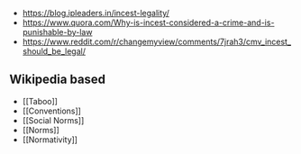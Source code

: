 - https://blog.ipleaders.in/incest-legality/
- https://www.quora.com/Why-is-incest-considered-a-crime-and-is-punishable-by-law
- https://www.reddit.com/r/changemyview/comments/7jrah3/cmv_incest_should_be_legal/


## Wikipedia based
- [[Taboo]]
- [[Conventions]]
- [[Social Norms]]
- [[Norms]]
- [[Normativity]]
